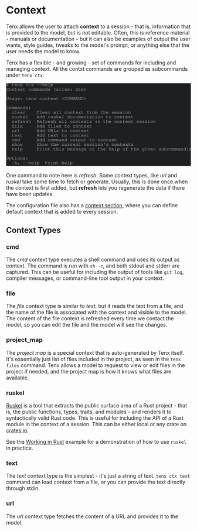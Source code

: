 # Context

Tenx allows the user to attach **context** to a session - that is, information
that is provided to the model, but is not editable. Often, this is reference
material - manuals or documentation - but it can also be examples of output the
user wants, style guides, tweaks to the model's prompt, or anything else that
the user needs the model to know.

Tenx has a flexible - and growing - set of commands for including and managing
context. All the contxt commands are grouped as subcommands under `tenx ctx`.

<img src="examples/tenx_ctx.svg"/>

One command to note here is *refresh*. Some context types, like *url* and
*ruskel* take some time to fetch or generate. Usually, this is done once when
the context is first added, but **refresh** lets you regenerate the data if
there have been updates.

The configuration file also has a [context section](./config-context.md), where
you can define default context that is added to every session. 


## Context Types

### cmd

The *cmd* context type executes a shell command and uses its output as context. The command is run with `sh -c`, and both stdout and stderr are captured. This can be useful for including the output of tools like `git log`, compiler messages, or command-line tool output in your context.

### file

The *file* context type is similar to *text*, but it reads the text from a
file, and the name of the file is associated with the context and visible to
the model. The content of the file context is refreshed every time we contact
the model, so you can edit the file and the model will see the changes.

### project_map

The *project map* is a special context that is auto-generated by Tenx itself.
It's essentially just list of files included in the project, as seen in the
`tenx files` command. Tenx allows a model to request to view or edit files in
the project if needed, and the project map is how it knows what files are
available.

### ruskel

[Ruskel](https://github.com/cortesi/ruskel) is a tool that extracts the public
surface area of a Rust project - that is, the public functions, types, traits,
and modules - and renders it to syntactically valid Rust code. This is useful
for including the API of a Rust module in the context of a session. This can be
either local or any crate on [crates.io](https://crates.io).

See the [Working in Rust](./rust.md) example for a demonstration of how to use
`ruskel` in practice.

### text

The *text* context type is the simplest - it's just a string of text. `tenx ctx
text` command can load context from a file, or you can provide the text
directly through stdin.

### url

The *url* context type fetches the content of a URL and provides it to the model.
